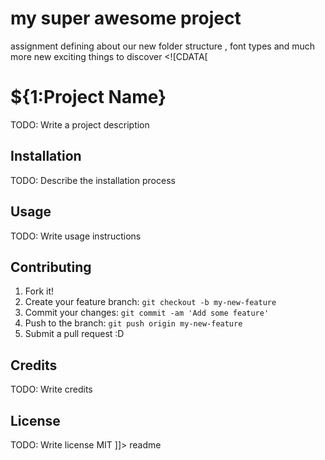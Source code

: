 # my super awesome project

assignment defining about our new folder structure , font types and much more new exciting things to discover
<snippet>
  <content><![CDATA[
# ${1:Project Name}

TODO: Write a project description
## Installation

TODO: Describe the installation process
## Usage
TODO: Write usage instructions

## Contributing
1. Fork it!
2. Create your feature branch: `git checkout -b my-new-feature`
3. Commit your changes: `git commit -am 'Add some feature'`
4. Push to the branch: `git push origin my-new-feature`
5. Submit a pull request :D
## Credits

TODO: Write credits
## License
TODO: Write license
MIT
]]></content>
  <tabTrigger>readme</tabTrigger>
</snippet>